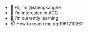 - 👋 Hi, I’m @shengkanghe
- 👀 I’m interested in ACG
- 🌱 I’m currently learning
- 📫 How to reach me qq:1961210261


<!---
shengkanghe/shengkanghe is a ✨ special ✨ repository because its `README.md` (this file) appears on your GitHub profile.
You can click the Preview link to take a look at your changes.
--->
